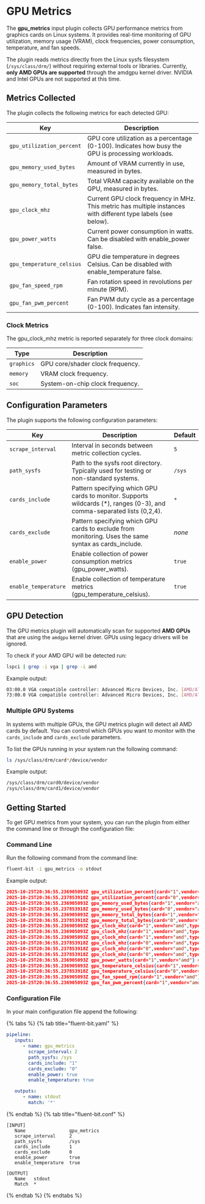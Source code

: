 # GPU Metrics

The **gpu_metrics** input plugin collects GPU performance metrics from graphics cards on Linux systems. It provides real-time monitoring of GPU utilization, memory usage (VRAM), clock frequencies, power consumption, temperature, and fan speeds.

The plugin reads metrics directly from the Linux sysfs filesystem (`/sys/class/drm/`) without requiring external tools or libraries. Currently, **only AMD GPUs are supported** through the amdgpu kernel driver. NVIDIA and Intel GPUs are not supported at this time.

## Metrics Collected

The plugin collects the following metrics for each detected GPU:

| Key                       | Description                                                                                                    |
|---------------------------|----------------------------------------------------------------------------------------------------------------|
| `gpu_utilization_percent` | GPU core utilization as a percentage (0-100). Indicates how busy the GPU is processing workloads.              |
| `gpu_memory_used_bytes`   | Amount of VRAM currently in use, measured in bytes.                                                            |
| `gpu_memory_total_bytes`  | Total VRAM capacity available on the GPU, measured in bytes.                                                   |
| `gpu_clock_mhz`           | Current GPU clock frequency in MHz. This metric has multiple instances with different type labels (see below). |
| `gpu_power_watts`         | Current power consumption in watts. Can be disabled with enable_power false.                                   |
| `gpu_temperature_celsius` | GPU die temperature in degrees Celsius. Can be disabled with enable_temperature false.                         |
| `gpu_fan_speed_rpm`       | Fan rotation speed in revolutions per minute (RPM).                                                            |
| `gpu_fan_pwm_percent`     | Fan PWM duty cycle as a percentage (0-100). Indicates fan intensity.                                           |

### Clock Metrics

The gpu_clock_mhz metric is reported separately for three clock domains:

| Type       | Description                          |
|------------|--------------------------------------|
| `graphics` | GPU core/shader clock frequency.     |
| `memory`   | VRAM clock frequency.                |
| `soc`      | System-on-chip clock frequency.      |

## Configuration Parameters

The plugin supports the following configuration parameters:

| Key                  | Description                                                                                                             | Default   |
|----------------------|-------------------------------------------------------------------------------------------------------------------------|-----------|
| `scrape_interval`    | Interval in seconds between metric collection cycles.                                                                   | `5`       |
| `path_sysfs`         | Path to the sysfs root directory. Typically used for testing or non-standard systems.                                   | `/sys`    |
| `cards_include`      | Pattern specifying which GPU cards to monitor. Supports wildcards (*), ranges (0-3), and comma-separated lists (0,2,4). | `*`       |
| `cards_exclude`      | Pattern specifying which GPU cards to exclude from monitoring. Uses the same syntax as cards_include.                   | _none_    |
| `enable_power`       | Enable collection of power consumption metrics (gpu_power_watts).                                                       | `true`    |
| `enable_temperature` | Enable collection of temperature metrics (gpu_temperature_celsius).                                                     | `true`    |

## GPU Detection

The GPU metrics plugin will automatically scan for supported **AMD GPUs** that are using the `amdgpu` kernel driver. GPUs using legacy drivers will be ignored.

To check if your AMD GPU will be detected run:

```bash
lspci | grep -i vga | grep -i amd
```

Example output:

```bash
03:00.0 VGA compatible controller: Advanced Micro Devices, Inc. [AMD/ATI] Navi 31 [Radeon RX 7900 XT/7900 XTX/7900 GRE/7900M] (rev ce)
73:00.0 VGA compatible controller: Advanced Micro Devices, Inc. [AMD/ATI] Granite Ridge [Radeon Graphics] (rev c5)
```

### Multiple GPU Systems

In systems with multiple GPUs, the GPU metrics plugin will detect all AMD cards by default. You can control which GPUs you want to monitor with the `cards_include` and `cards_exclude` parameters.

To list the GPUs running in your system run the following command:

```bash
ls /sys/class/drm/card*/device/vendor
```

Example output:

```bash
/sys/class/drm/card0/device/vendor
/sys/class/drm/card1/device/vendor
```

## Getting Started

To get GPU metrics from your system, you can run the plugin from either the command line or through the configuration file:

### Command Line

Run the following command from the command line:

```bash
fluent-bit -i gpu_metrics -o stdout
```

Example output:

```json
2025-10-25T20:36:55.236905093Z gpu_utilization_percent{card="1",vendor="amd"} = 2
2025-10-25T20:36:55.237853918Z gpu_utilization_percent{card="0",vendor="amd"} = 0
2025-10-25T20:36:55.236905093Z gpu_memory_used_bytes{card="1",vendor="amd"} = 1580118016
2025-10-25T20:36:55.237853918Z gpu_memory_used_bytes{card="0",vendor="amd"} = 26083328
2025-10-25T20:36:55.236905093Z gpu_memory_total_bytes{card="1",vendor="amd"} = 17163091968
2025-10-25T20:36:55.237853918Z gpu_memory_total_bytes{card="0",vendor="amd"} = 2147483648
2025-10-25T20:36:55.236905093Z gpu_clock_mhz{card="1",vendor="amd",type="graphics"} = 45
2025-10-25T20:36:55.236905093Z gpu_clock_mhz{card="1",vendor="amd",type="memory"} = 96
2025-10-25T20:36:55.236905093Z gpu_clock_mhz{card="1",vendor="amd",type="soc"} = 500
2025-10-25T20:36:55.237853918Z gpu_clock_mhz{card="0",vendor="amd",type="graphics"} = 600
2025-10-25T20:36:55.237853918Z gpu_clock_mhz{card="0",vendor="amd",type="memory"} = 2800
2025-10-25T20:36:55.237853918Z gpu_clock_mhz{card="0",vendor="amd",type="soc"} = 1200
2025-10-25T20:36:55.236905093Z gpu_power_watts{card="1",vendor="amd"} = 28
2025-10-25T20:36:55.236905093Z gpu_temperature_celsius{card="1",vendor="amd"} = 28
2025-10-25T20:36:55.237853918Z gpu_temperature_celsius{card="0",vendor="amd"} = 39
2025-10-25T20:36:55.236905093Z gpu_fan_speed_rpm{card="1",vendor="amd"} = 0
2025-10-25T20:36:55.236905093Z gpu_fan_pwm_percent{card="1",vendor="amd"} = 0
```

### Configuration File

In your main configuration file append the following:

{% tabs %}
{% tab title="fluent-bit.yaml" %}

```yaml
pipeline:
   inputs:
      - name: gpu_metrics
        scrape_interval: 2
        path_sysfs: /sys
        cards_include: "1"
        cards_exclude: "0"
        enable_power: true
        enable_temperature: true

   outputs:
      - name: stdout
        match: '*'
```

{% endtab %}
{% tab title="fluent-bit.conf" %}

```text
[INPUT]
   Name                gpu_metrics
   scrape_interval     2
   path_sysfs          /sys
   cards_include       1
   cards_exclude       0
   enable_power        true
   enable_temperature  true

[OUTPUT]
   Name   stdout
   Match  *
```

{% endtab %}
{% endtabs %}


